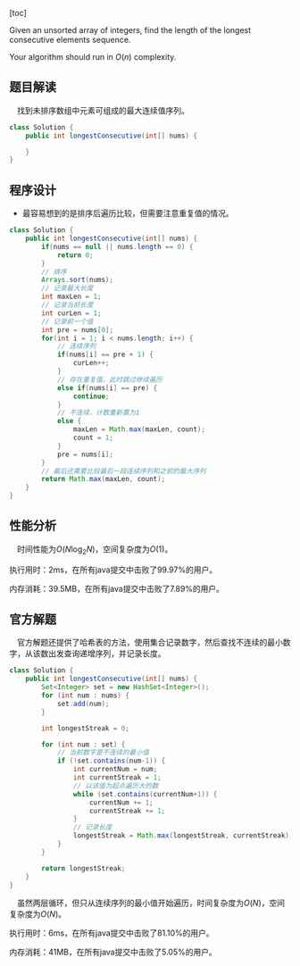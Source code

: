[toc]

Given an unsorted array of integers, find the length of the longest consecutive elements sequence.

Your algorithm should run in $O(n)$ complexity.



## 题目解读

&emsp;找到未排序数组中元素可组成的最大连续值序列。

```java
class Solution {
    public int longestConsecutive(int[] nums) {

    }
}
```

## 程序设计

* 最容易想到的是排序后遍历比较，但需要注意重复值的情况。

```java
class Solution {
    public int longestConsecutive(int[] nums) {
        if(nums == null || nums.length == 0) {
            return 0;
        }
        // 排序
        Arrays.sort(nums);
        // 记录最大长度
        int maxLen = 1;
        // 记录当前长度
        int curLen = 1;
        // 记录前一个值
        int pre = nums[0];
        for(int i = 1; i < nums.length; i++) {
            // 连续序列
            if(nums[i] == pre + 1) {
                curLen++;
            } 
            // 存在重复值，此时跳过继续遍历
            else if(nums[i] == pre) {
                continue;
            }
            // 不连续，计数重新置为1
            else {
                maxLen = Math.max(maxLen, count);
                count = 1;
            }
            pre = nums[i];
        }
        // 最后还需要比较最后一段连续序列和之前的最大序列
        return Math.max(maxLen, count);
    }
}
```

## 性能分析

&emsp;时间性能为$O(N\log_2N)$，空间复杂度为$O(1)$。

执行用时：2ms，在所有java提交中击败了99.97%的用户。

内存消耗：39.5MB，在所有java提交中击败了7.89%的用户。

## 官方解题

&emsp;官方解题还提供了哈希表的方法，使用集合记录数字，然后查找不连续的最小数字，从该数出发查询递增序列，并记录长度。

```java
class Solution {
    public int longestConsecutive(int[] nums) {
        Set<Integer> set = new HashSet<Integer>();
        for (int num : nums) {
            set.add(num);
        }

        int longestStreak = 0;

        for (int num : set) {
            // 当前数字是不连续的最小值
            if (!set.contains(num-1)) {
                int currentNum = num;
                int currentStreak = 1;
                // 以该值为起点遍历大的数
                while (set.contains(currentNum+1)) {
                    currentNum += 1;
                    currentStreak += 1;
                }
                // 记录长度
                longestStreak = Math.max(longestStreak, currentStreak);
            }
        }

        return longestStreak;
    }
}
```

&emsp;虽然两层循环，但只从连续序列的最小值开始遍历，时间复杂度为$O(N)$，空间复杂度为$O(N)$。

执行用时：6ms，在所有java提交中击败了81.10%的用户。

内存消耗：41MB，在所有java提交中击败了5.05%的用户。